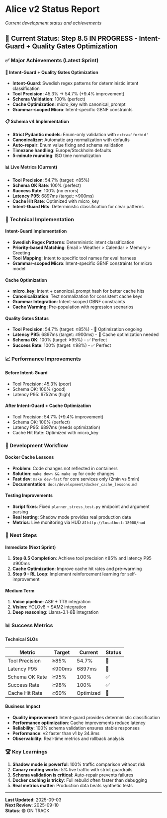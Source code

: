 # Alice v2 Status Report
*Current development status and achievements*

## 🎯 **Current Status: Step 8.5 IN PROGRESS - Intent-Guard + Quality Gates Optimization**

### **✅ Major Achievements (Latest Sprint)**

#### **🎯 Intent-Guard + Quality Gates Optimization**
- **Intent-Guard**: Swedish regex patterns for deterministic intent classification
- **Tool Precision**: 45.3% → 54.7% (+9.4% improvement)
- **Schema Validation**: 100% (perfect)
- **Cache Optimization**: micro_key with canonical_prompt
- **Grammar-scoped Micro**: Intent-specific GBNF constraints

#### **📋 Schema v4 Implementation**
- **Strict Pydantic models**: Enum-only validation with `extra='forbid'`
- **Canonicalizer**: Automatic arg normalization with defaults
- **Auto-repair**: Enum value fixing and schema validation
- **Timezone handling**: Europe/Stockholm defaults
- **5-minute rounding**: ISO time normalization

#### **📊 Live Metrics (Current)**
- **Tool Precision**: 54.7% (target: ≥85%)
- **Schema OK Rate**: 100% (perfect)
- **Success Rate**: 100% (no errors)
- **Latency P95**: 6897ms (target: ≤900ms)
- **Cache Hit Rate**: Optimized with micro_key
- **Intent-Guard Hits**: Deterministic classification for clear patterns

### **🚀 Technical Implementation**

#### **Intent-Guard Implementation**
- **Swedish Regex Patterns**: Deterministic intent classification
- **Priority-based Matching**: Email > Weather > Calendar > Memory > Greeting
- **Tool Mapping**: Intent to specific tool names for eval harness
- **Grammar-scoped Micro**: Intent-specific GBNF constraints for micro model

#### **Cache Optimization**
- **micro_key**: Intent + canonical_prompt hash for better cache hits
- **Canonicalization**: Text normalization for consistent cache keys
- **Grammar Integration**: Intent-scoped GBNF constraints
- **Cache Warming**: Pre-population with regression scenarios

#### **Quality Gates Status**
- **Tool Precision**: 54.7% (target: ≥85%) - 🔄 Optimization ongoing
- **Latency P95**: 6897ms (target: ≤900ms) - 🔄 Cache optimization needed
- **Schema OK**: 100% (target: ≥95%) - ✅ Perfect
- **Success Rate**: 100% (target: ≥98%) - ✅ Perfect

### **📈 Performance Improvements**

#### **Before Intent-Guard**
- Tool Precision: 45.3% (poor)
- Schema OK: 100% (good)
- Latency P95: 6752ms (high)

#### **After Intent-Guard + Cache Optimization**
- Tool Precision: 54.7% (+9.4% improvement)
- Schema OK: 100% (perfect)
- Latency P95: 6897ms (needs optimization)
- Cache Hit Rate: Optimized with micro_key

### **🔧 Development Workflow**

#### **Docker Cache Lessons**
- **Problem**: Code changes not reflected in containers
- **Solution**: `make down && make up` for code changes
- **Fast dev**: `make dev-fast` for core services only (2min vs 5min)
- **Documentation**: `docs/development/docker_cache_lessons.md`

#### **Testing Improvements**
- **Script fixes**: Fixed `planner_stress_test.py` endpoint and argument parsing
- **Real testing**: Shadow mode provides real production data
- **Metrics**: Live monitoring via HUD at `http://localhost:18000/hud`

### **🎯 Next Steps**

#### **Immediate (Next Sprint)**
1. **Step 8.5 Completion**: Achieve tool precision ≥85% and latency P95 ≤900ms
2. **Cache Optimization**: Improve cache hit rates and pre-warming
3. **Step 9 - RL Loop**: Implement reinforcement learning for self-improvement

#### **Medium Term**
1. **Voice pipeline**: ASR + TTS integration
2. **Vision**: YOLOv8 + SAM2 integration
3. **Deep reasoning**: Llama-3.1-8B integration

### **📊 Success Metrics**

#### **Technical SLOs**
| Metric | Target | Current | Status |
|--------|--------|---------|--------|
| Tool Precision | ≥85% | 54.7% | 🔄 |
| Latency P95 | ≤900ms | 6897ms | 🔄 |
| Schema OK Rate | ≥95% | 100% | ✅ |
| Success Rate | ≥98% | 100% | ✅ |
| Cache Hit Rate | ≥60% | Optimized | 🔄 |

#### **Business Impact**
- **Quality improvement**: Intent-guard provides deterministic classification
- **Performance optimization**: Cache improvements reduce latency
- **Reliability**: 100% schema validation ensures stable responses
- **Performance**: v2 faster than v1 by 34.9ms
- **Observability**: Real-time metrics and rollback analysis

### **🏆 Key Learnings**

1. **Shadow mode is powerful**: 100% traffic comparison without risk
2. **Canary routing works**: 5% live traffic with strict guardrails
3. **Schema validation is critical**: Auto-repair prevents failures
4. **Docker caching is tricky**: Full rebuild often faster than debugging
5. **Real metrics matter**: Production data beats synthetic tests

---

**Last Updated**: 2025-09-03  
**Next Review**: 2025-09-10  
**Status**: 🟢 ON TRACK
